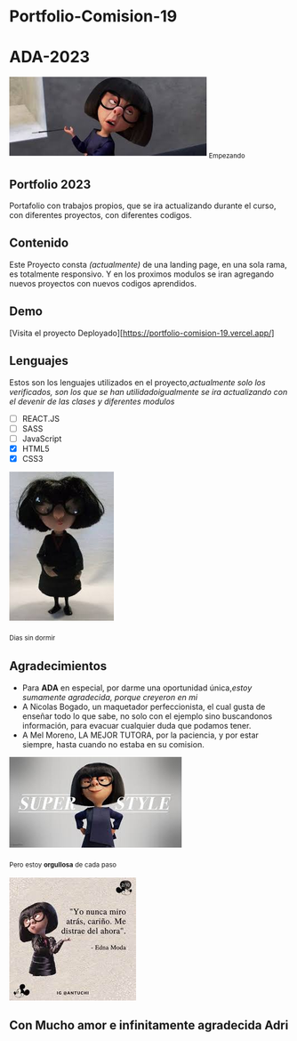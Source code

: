 # Portfolio-Comision-19
# ADA-2023

![Empezando](./img/empezando.jpg)
<sub>Empezando<sub>
## Portfolio 2023
 Portafolio con trabajos propios, que se ira actualizando durante el curso, con diferentes proyectos, con diferentes codigos.

## Contenido
Este Proyecto consta _(actualmente)_ de una landing page, en una sola rama, es totalmente responsivo. Y en los proximos modulos se iran agregando nuevos proyectos con nuevos codigos aprendidos.

## Demo
[Visita el proyecto Deployado][https://portfolio-comision-19.vercel.app/]
## Lenguajes 
 Estos son los lenguajes utilizados en el proyecto,_actualmente solo los verificados, son los que se han utilidado_*igualmente se ira actualizando con el devenir de las clases y diferentes modulos*

- [ ] REACT.JS
- [ ] SASS
- [ ] JavaScript
- [X] HTML5
- [X] CSS3

![Dias sin dormir](./img/dias-sin-dormir.jpg)

<sub>Dias sin dormir<sub>

## Agradecimientos

* Para **ADA** en especial, por darme una oportunidad única,_estoy sumamente agradecida, porque creyeron en mi_
* A Nicolas Bogado, un maquetador perfeccionista, el cual gusta de enseñar todo lo que sabe, no solo con el ejemplo sino buscandonos información, para evacuar cualquier duda que podamos tener.
* A Mel Moreno, LA MEJOR TUTORA, por la paciencia, y por estar siempre, hasta cuando no estaba en su comision.

![Pero estoy orgullosa de cada paso](./img/style-edna.jpg)

<sub>Pero estoy **orgullosa** de cada paso<sub>



![Feliz de lo logrado](./img/frase-edna.jpg)
## Con Mucho amor e infinitamente agradecida Adri
